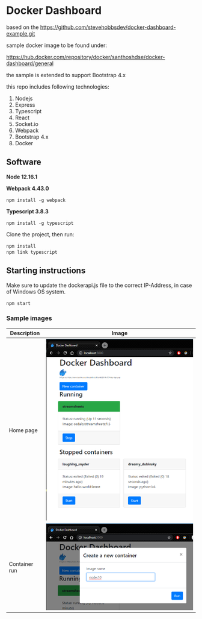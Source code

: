 # Docker Dashboard

based on the https://github.com/stevehobbsdev/docker-dashboard-example.git

sample docker image to be found under: 

https://hub.docker.com/repository/docker/santhoshdse/docker-dashboard/general

the sample is extended to support Bootstrap 4.x

this repo includes following technologies:

1. Nodejs
2. Express
3. Typescript
4. React
5. Socket.io
6. Webpack
7. Bootstrap 4.x
8. Docker

## Software 

**Node 12.16.1**

**Webpack 4.43.0**

```
npm install -g webpack
```

**Typescript 3.8.3**

```
npm install -g typescript
```

Clone the project, then run:

```
npm install
npm link typescript
```

## Starting instructions
Make sure to update the dockerapi.js file to the correct IP-Address, in case of Windows OS system.

```
npm start
```

### Sample images
|Description|Image|
|-----|-----|
|Home page|![](images/home_page.png)|
|Container run|![](images/container_run.png)|
